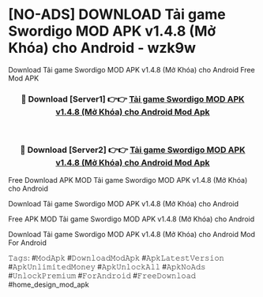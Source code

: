 # [NO-ADS] DOWNLOAD Tải game Swordigo MOD APK v1.4.8 (Mở Khóa) cho Android - wzk9w
Download Tải game Swordigo MOD APK v1.4.8 (Mở Khóa) cho Android Free Mod APK

<div align="center">
<h3>🔴 Download [Server1] 👉👉 <a href="https://apk-comot.site?title=Tải_game_Swordigo_MOD_APK_v1.4.8_(Mở_Khóa)_cho_Android">Tải game Swordigo MOD APK v1.4.8 (Mở Khóa) cho Android Mod Apk</a></h3><br>

<h3>🔴 Download [Server2] 👉👉 <a href="https://apk-comot.site?title=Tải_game_Swordigo_MOD_APK_v1.4.8_(Mở_Khóa)_cho_Android">Tải game Swordigo MOD APK v1.4.8 (Mở Khóa) cho Android Mod Apk</a></h3>
</div>


Free Download APK MOD Tải game Swordigo MOD APK v1.4.8 (Mở Khóa) cho Android

Download Tải game Swordigo MOD APK v1.4.8 (Mở Khóa) cho Android 

Free APK MOD Tải game Swordigo MOD APK v1.4.8 (Mở Khóa) cho Android 

Download Tải game Swordigo MOD APK v1.4.8 (Mở Khóa) cho Android Mod For Android

𝚃𝚊𝚐𝚜: #𝙼𝚘𝚍𝙰𝚙𝚔 #𝙳𝚘𝚠𝚗𝚕𝚘𝚊𝚍𝙼𝚘𝚍𝙰𝚙𝚔 #𝙰𝚙𝚔𝙻𝚊𝚝𝚎𝚜𝚝𝚅𝚎𝚛𝚜𝚒𝚘𝚗 #𝙰𝚙𝚔𝚄𝚗𝚕𝚒𝚖𝚒𝚝𝚎𝚍𝙼𝚘𝚗𝚎𝚢 #𝙰𝚙𝚔𝚄𝚗𝚕𝚘𝚌𝚔𝙰𝚕𝚕 #𝙰𝚙𝚔𝙽𝚘𝙰𝚍𝚜 #𝚄𝚗𝚕𝚘𝚌𝚔𝙿𝚛𝚎𝚖𝚒𝚞𝚖 #𝙵𝚘𝚛𝙰𝚗𝚍𝚛𝚘𝚒𝚍 #𝙵𝚛𝚎𝚎𝙳𝚘𝚠𝚗𝚕𝚘𝚊𝚍 #home_design_mod_apk
